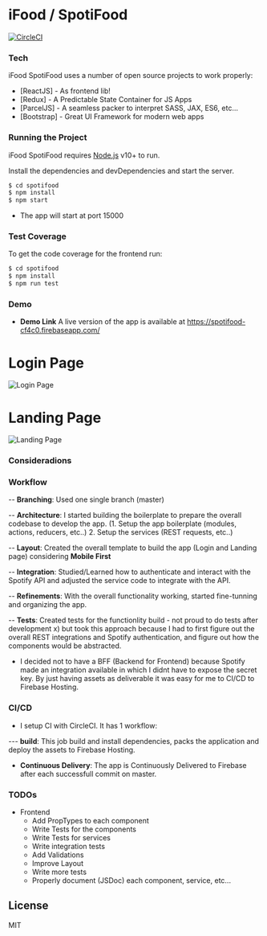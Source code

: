 # iFood / SpotiFood


[![CircleCI](https://circleci.com/gh/fabriciofrontarolli/spotifood.svg?style=svg)](https://circleci.com/gh/fabriciofrontarolli/spotifood)

### Tech

iFood SpotiFood uses a number of open source projects to work properly:

* [ReactJS] - As frontend lib!
* [Redux] - A Predictable State Container for JS Apps
* [ParcelJS] - A seamless packer to interpret SASS, JAX, ES6, etc...
* [Bootstrap] - Great UI Framework for modern web apps

### Running the Project

iFood SpotiFood requires [Node.js](https://nodejs.org/) v10+ to run.

Install the dependencies and devDependencies and start the server.

```sh
$ cd spotifood
$ npm install
$ npm start
```

- The app will start at port 15000

### Test Coverage
To get the code coverage for the frontend run:

```sh
$ cd spotifood
$ npm install
$ npm run test
```

### Demo

- **Demo Link** A live version of the app is available at https://spotifood-cf4c0.firebaseapp.com/

# **Login Page**

![Login Page](https://i.imgur.com/pg9eRRs.png)

# **Landing Page**

![Landing Page](https://i.imgur.com/mOBEIaw.png)

### Consideradions

### Workflow

-- **Branching**: Used one single branch (master)

-- **Architecture**: I started building the boilerplate to prepare the overall codebase to develop the app. (1. Setup the app boilerplate (modules, actions, reducers, etc..) 2. Setup the services (REST requests, etc..)

-- **Layout**: Created the overall template to build the app (Login and Landing page) considering **Mobile First**

-- **Integration**: Studied/Learned how to authenticate and interact with the Spotify API and adjusted the service code to integrate with the API.

-- **Refinements**: With the overall functionality working, started fine-tunning and organizing the app.

-- **Tests**: Created tests for the functionlity build - not proud to do tests after development x) but took this approach because I had to first figure out the overall REST integrations and Spotify authentication, and figure out how the components would be abstracted.

- I decided not to have a BFF (Backend for Frontend) because Spotify made an integration available in which I didnt have to expose the secret key. By just having assets as deliverable it was easy for me to CI/CD to Firebase Hosting.

### CI/CD

- I setup CI with CircleCI. It has 1 workflow: 


--- **build**: This job build and install dependencies, packs the application and deploy the assets to Firebase Hosting.
- **Continuous Delivery**: The app is Continuously Delivered to Firebase after each successfull commit on master.



### TODOs
 - Frontend
    - Add PropTypes to each component
    - Write Tests for the components
    - Write Tests for services
    - Write integration tests
    - Add Validations
    - Improve Layout
    - Write more tests
    - Properly document (JSDoc) each component, service, etc...

License
----
MIT

